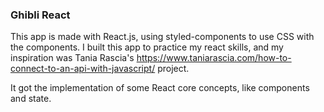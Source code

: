 ### Ghibli React

This app is made with React.js, using styled-components to use CSS with the components.
I built this app to practice my react skills, and my inspiration was Tania Rascia's https://www.taniarascia.com/how-to-connect-to-an-api-with-javascript/ project.

It got the implementation of some React core concepts, like components and state.
